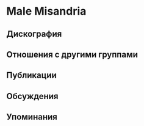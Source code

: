 # Male Misandria



## Дискография


## Отношения с другими группами


## Публикации


## Обсуждения


## Упоминания

